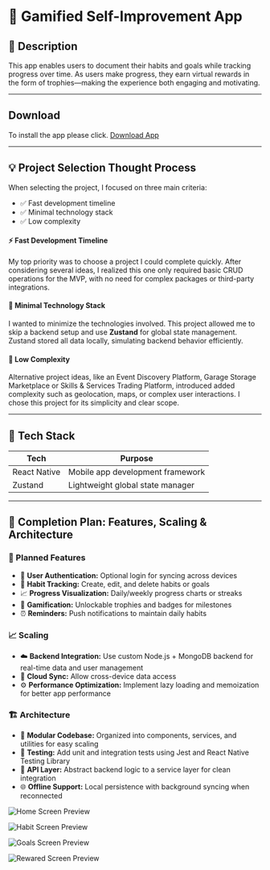 # 🎯 Gamified Self-Improvement App

## 📘 Description

This app enables users to document their habits and goals while tracking progress over time. As users make progress, they earn virtual rewards in the form of trophies—making the experience both engaging and motivating.

---

## Download

To install the app please click. [Download App](https://drive.google.com/file/d/1HiAc-2pr7juH6oV1TvsYiOOA_e7jLstD/view?usp=drive_link)

---

## 💡 Project Selection Thought Process

When selecting the project, I focused on three main criteria:

- ✅ Fast development timeline
- ✅ Minimal technology stack
- ✅ Low complexity

#### ⚡ Fast Development Timeline

My top priority was to choose a project I could complete quickly. After considering several ideas, I realized this one only required basic CRUD operations for the MVP, with no need for complex packages or third-party integrations.

#### 🧰 Minimal Technology Stack

I wanted to minimize the technologies involved. This project allowed me to skip a backend setup and use **Zustand** for global state management. Zustand stored all data locally, simulating backend behavior efficiently.

#### 🧠 Low Complexity

Alternative project ideas, like an Event Discovery Platform, Garage Storage Marketplace or Skills & Services Trading Platform, introduced added complexity such as geolocation, maps, or complex user interactions. I chose this project for its simplicity and clear scope.

---

## 🧱 Tech Stack

| Tech         | Purpose                          |
| ------------ | -------------------------------- |
| React Native | Mobile app development framework |
| Zustand      | Lightweight global state manager |

---

## 🚀 Completion Plan: Features, Scaling & Architecture

### 🔧 Planned Features

- 🔐 **User Authentication:** Optional login for syncing across devices
- 📆 **Habit Tracking:** Create, edit, and delete habits or goals
- 📈 **Progress Visualization:** Daily/weekly progress charts or streaks
- 🏅 **Gamification:** Unlockable trophies and badges for milestones
- ⏰ **Reminders:** Push notifications to maintain daily habits

### 📈 Scaling

- ☁️ **Backend Integration:** Use custom Node.js + MongoDB backend for real-time data and user management
- 🔄 **Cloud Sync:** Allow cross-device data access
- ⚙️ **Performance Optimization:** Implement lazy loading and memoization for better app performance

### 🏗️ Architecture

- 🧩 **Modular Codebase:** Organized into components, services, and utilities for easy scaling
- 🧪 **Testing:** Add unit and integration tests using Jest and React Native Testing Library
- 📡 **API Layer:** Abstract backend logic to a service layer for clean integration
- 🌐 **Offline Support:** Local persistence with background syncing when reconnected

![Home Screen Preview](./src/assets/home.png)

![Habit Screen Preview](./src/assets/habit.png)

![Goals Screen Preview](./src/assets/goals.png)

![Rewared Screen Preview](./src/assets/reward.png)
